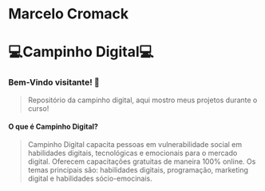 # Marcelo Cromack

# :computer:Campinho Digital:computer:

###  Bem-Vindo visitante! 🖖
>Repositório da campinho digital, aqui mostro meus projetos durante o curso!

####  O que é Campinho Digital?
> Campinho Digital capacita pessoas em vulnerabilidade social em habilidades digitais, tecnológicas e emocionais para o mercado digital.
> Oferecem capacitações gratuitas de maneira 100% online. Os temas principais são: habilidades digitais, programação, marketing digital e habilidades sócio-emocinais. 
